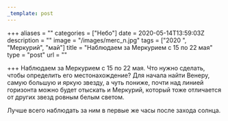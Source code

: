 ```yaml
---
_template: post
---
```





+++
aliases = ""
categories = ["Небо"]
date = 2020-05-14T13:59:03Z
description = ""
image = "/images/merc_n.jpg"
tags = ["2020 ", "Меркурий", "май"]
title = "Наблюдаем за Меркурием с 15 по 22 мая"
type = "post"
url = ""

+++
Наблюдаем за Меркурием с 15 по 22 мая. Что нужно сделать, чтобы определить его местонахождение? Для начала найти Венеру, самую большую и яркую звезду, а чуть пониже, почти над линией горизонта можно будет отыскать и Меркурий, который тоже отличается от других звезд ровным белым светом.  
  
Лучше всего наблюдать за ним в первые же часы после захода солнца.
